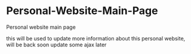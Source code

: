 Personal-Website-Main-Page
==========================

Personal website main page

this will be used to update more information about this personal website, will be back soon update some ajax 
 later
